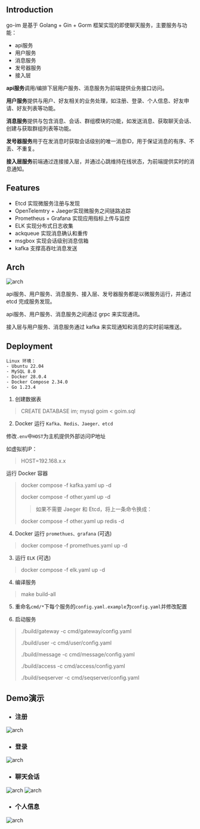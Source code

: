 ## Introduction
go-im 是基于 Golang + Gin + Gorm 框架实现的即使聊天服务，主要服务与功能：
- api服务
- 用户服务
- 消息服务
- 发号器服务
- 接入层

**api服务**调用/编排下层用户服务、消息服务为前端提供业务接口访问。

**用户服务**提供与用户、好友相关的业务处理，如注册、登录、个人信息、好友申请、好友列表等功能。

**消息服务**提供与包含消息、会话、群组模块的功能，如发送消息、获取聊天会话、创建与获取群组列表等功能。

**发号器服务**用于在发消息时获取会话级别的唯一消息ID，用于保证消息的有序、不丢、不重复。

**接入层服务**前端通过连接接入层，并通过心跳维持在线状态，为前端提供实时的消息通知。

## Features
- Etcd 实现微服务注册与发现
- OpenTelemtry + Jaeger实现微服务之间链路追踪
- Prometheus + Grafana 实现应用指标上传与监控
- ELK 实现分布式日志收集
- ackqueue 实现消息确认和重传
- msgbox 实现会话级别消息信箱
- kafka 支撑高吞吐消息发送

## Arch
![arch](./doc/arch.png)

api服务、用户服务、消息服务、接入层、发号器服务都是以微服务运行，并通过 etcd 完成服务发现。

api服务、用户服务、消息服务之间通过 grpc 来实现通讯。

接入层与用户服务、消息服务通过 kafka 来实现通知和消息的实时前端推送。



## Deployment
```
Linux 环境：
- Ubuntu 22.04
- MySQL 8.0
- Docker 28.0.4
- Docker Compose 2.34.0
- Go 1.23.4
```

1. 创建数据表
> CREATE DATABASE im;
> mysql goim < goim.sql

2. Docker 运行 `Kafka、Redis、Jaeger、etcd`
   
修改`.env`中`HOST`为主机提供外部访问IP地址

如虚拟机IP：
> HOST=192.168.x.x

运行 Docker 容器
> docker compose -f kafka.yaml up -d
>
> docker compose -f other.yaml up -d
>
> > 如果不需要 Jaeger 和 Etcd，将上一条命令换成：
>
> docker compose -f other.yaml up redis -d

4. Docker 运行 `promethues、grafana` (可选)
> docker compose -f promethues.yaml up -d

3. 运行 `ELK` (可选)
> docker compose -f elk.yaml up -d

4. 编译服务
> make build-all

5. 重命名`cmd/*`下每个服务的`config.yaml.example`为`config.yaml`并修改配置

6. 启动服务
> ./build/gateway -c cmd/gateway/config.yaml
> 
> ./build/user -c cmd/user/config.yaml
> 
> ./build/message -c cmd/message/config.yaml
> 
> ./build/access -c cmd/access/config.yaml
> 
> ./build/seqserver -c cmd/seqserver/config.yaml

## Demo演示
   - ### 注册
  ![arch](./doc/reg.png)
   - ### 登录
  ![arch](./doc/login.png)
   - ### 聊天会话
  ![arch](./doc/chat1.png)
  ![arch](./doc/chat2.png)
   - ### 个人信息
  ![arch](./doc/info.png)

